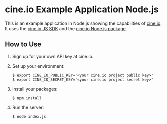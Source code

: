 # cine.io Example Application Node.js

This is an example application in Node.js showing the capabilities of [cine.io](https://www.cine.io). It uses the [cine.io JS SDK](https://github.com/cine-io/js-sdk) and the [cine.io Node.js package](https://github.com/cine-io/cineio-node).


## How to Use

1. Sign up for your own API key at cine.io.
1. Set up your environment:

    ```term
    $ export CINE_IO_PUBLIC_KEY='<your cine.io project public key>'
    $ export CINE_IO_SECRET_KEY='<your cine.io project secret key>'
    ```

1. install your packages:
    ```term
    $ npm install
    ```

1. Run the server:
    ```term
    $ node index.js
    ```
